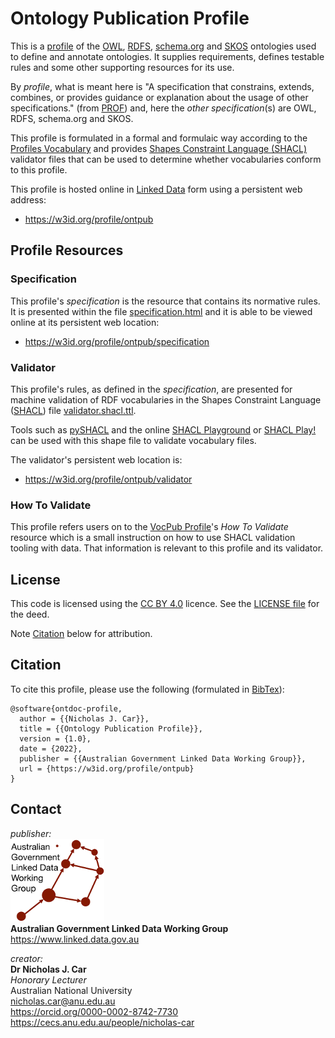 # Ontology Publication Profile
This is a [profile](https://www.w3.org/TR/dx-prof/#definitions) of the [OWL](https://www.w3.org/TR/owl2-overview/), [RDFS](https://www.w3.org/TR/rdf-schema/), [schema.org](https://schema.org) and [SKOS](https://www.w3.org/TR/skos-reference/) ontologies used to define and annotate ontologies. It supplies requirements, defines testable rules and some other supporting resources for its use.

By *profile*, what is meant here is "A specification that constrains, extends, combines, or provides guidance or explanation about the usage of other specifications." (from [PROF](https://www.w3.org/TR/dx-prof/#definitions)) and, here the *other specification*(s) are OWL, RDFS, schema.org and SKOS.

This profile is formulated in a formal and formulaic way according to the [Profiles Vocabulary](https://www.w3.org/TR/dx-prof/) and provides [Shapes Constraint Language (SHACL)](https://www.w3.org/TR/shacl/) validator files that can be used to determine whether vocabularies conform to this profile.

This profile is hosted online in [Linked Data](https://www.w3.org/standards/semanticweb/data) form using a persistent web address:

* <https://w3id.org/profile/ontpub>


## Profile Resources

### Specification
This profile's _specification_ is the resource that contains its normative rules. It is presented within the file [specification.html](specification.html) and it is able to be viewed online at its persistent web location:

* <https://w3id.org/profile/ontpub/specification>

### Validator
This profile's rules, as defined in the _specification_, are presented for machine validation of RDF vocabularies in the Shapes Constraint Language ([SHACL](https://www.w3.org/TR/shacl/)) file [validator.shacl.ttl](validator.shacl.ttl).

Tools such as [pySHACL](https://github.com/RDFLib/pySHACL) and the online [SHACL Playground](https://shacl.org/playground/) or [SHACL Play!](https://shacl-play.sparna.fr/play/) can be used with this shape file to validate vocabulary files.

The validator's persistent web location is:

* <https://w3id.org/profile/ontpub/validator>

### How To Validate
This profile refers users on to the [VocPub Profile](https://w3id.org/profile/vocpub)'s _How To Validate_ resource which is a small instruction on how to use SHACL validation tooling with data. That information is relevant to this profile and its validator.

## License  
This code is licensed using the [CC BY 4.0](https://creativecommons.org/licenses/by/4.0/) licence. See the [LICENSE file](LICENSE) for the deed. 

Note [Citation](#citation) below for attribution.


## Citation
To cite this profile, please use the following (formulated in [BibTex](http://www.bibtex.org/)):

```
@software{ontdoc-profile,
  author = {{Nicholas J. Car}},
  title = {{Ontology Publication Profile}},
  version = {1.0},
  date = {2022},
  publisher = {{Australian Government Linked Data Working Group}},
  url = {https://w3id.org/profile/ontpub}
}
``` 


## Contact
*publisher:*  
![](style/agldwg-logo-ochre-150.png)  
**Australian Government Linked Data Working Group**  
<https://www.linked.data.gov.au>  

*creator:*  
**Dr Nicholas J. Car**  
*Honorary Lecturer*  
Australian National University  
<nicholas.car@anu.edu.au>  
<https://orcid.org/0000-0002-8742-7730>  
<https://cecs.anu.edu.au/people/nicholas-car>